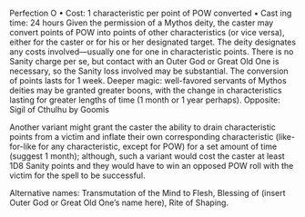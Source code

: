 Perfection O
• Cost:  1 characteristic per point of POW converted
•
 Cast
ing time: 24 hours
Given the permission of a Mythos deity, the caster
may convert points of POW into points of other
characteristics (or vice versa), either for the caster or for
his or her designated target. The deity designates any costs
involved—usually one for one in characteristic points. There is no Sanity charge per se, but contact with an
Outer God or Great Old One is necessary, so the Sanity
loss involved may be substantial. The conversion of points
lasts for 1 week.
Deeper magic: well-favored servants of Mythos deities may
be granted greater boons, with the change in characteristics
lasting for greater lengths of time (1 month or 1 year perhaps). Opposite: Sigil of Cthulhu by Goomis 

Another variant might grant the caster the ability to drain
characteristic points from a victim and inflate their own
corresponding characteristic (like-for-like for any characteristic,
except for POW) for a set amount of time (suggest 1 month);
although, such a variant would cost the caster at least 1D8
Sanity points and they would have to win an opposed POW
roll with the victim for the spell to be successful.

Alternative names: Transmutation of the Mind to Flesh,
Blessing of (insert Outer God or Great Old One’s name here),
Rite of Shaping.